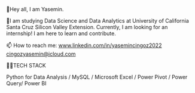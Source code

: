 👋Hey all, I am Yasemin.

👀I am studying Data Science and Data Analytics at University of California Santa Cruz Silicon Valley Extension. Currently, I am looking for an internship!
I am here to learn and contribute.

📫 How to reach me: 
www.linkedin.com/in/yasemincingoz2022
cingozyasemin@icloud.com 



👩‍💻TECH STACK

Python for Data Analysis / MySQL / Microsoft Excel / Power Pivot / Power Query/ Power BI 


